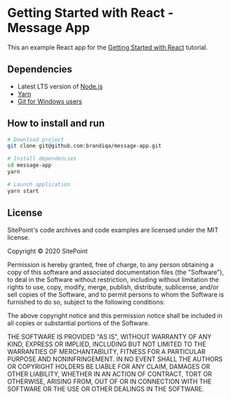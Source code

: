 # Getting Started with React - Message App

This an example React app for the  [Getting Started with React](https://www.sitepoint.com/getting-started-react-beginners-guide/) tutorial.

## Dependencies

- Latest LTS version of [Node.js](https://nodejs.org/en/download/)
- [Yarn](https://classic.yarnpkg.com/en/docs/install)
- [Git for Windows users](https://git-scm.com/download/win)

## How to install and run

```bash
# Download project
git clone git@github.com:brandiqa/message-app.git

# Install dependencies
cd message-app
yarn

# Launch application
yarn start
```

## License

SitePoint's code archives and code examples are licensed under the MIT license.

Copyright © 2020 SitePoint

Permission is hereby granted, free of charge, to any person obtaining a copy of this software and associated documentation files (the "Software"), to deal in the Software without restriction, including without limitation the rights to use, copy, modify, merge, publish, distribute, sublicense, and/or sell copies of the Software, and to permit persons to whom the Software is furnished to do so, subject to the following conditions:

The above copyright notice and this permission notice shall be included in all copies or substantial portions of the Software.

THE SOFTWARE IS PROVIDED "AS IS", WITHOUT WARRANTY OF ANY KIND, EXPRESS OR IMPLIED, INCLUDING BUT NOT LIMITED TO THE WARRANTIES OF MERCHANTABILITY, FITNESS FOR A PARTICULAR PURPOSE AND NONINFRINGEMENT. IN NO EVENT SHALL THE AUTHORS OR COPYRIGHT HOLDERS BE LIABLE FOR ANY CLAIM, DAMAGES OR OTHER LIABILITY, WHETHER IN AN ACTION OF CONTRACT, TORT OR OTHERWISE, ARISING FROM, OUT OF OR IN CONNECTION WITH THE SOFTWARE OR THE USE OR OTHER DEALINGS IN THE SOFTWARE.